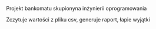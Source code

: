 Projekt bankomatu skupionyna inżynierii oprogramowania

Zczytuje wartości z pliku csv, generuje raport, łapie wyjątki

